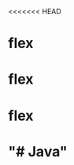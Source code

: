 <<<<<<< HEAD
# flex
# flex
# flex
"# Java" 
=======
<!DOCTYPE html>
<html lang="en">
<head>
    <meta charset="UTF-8">
    <meta name="viewport" content="width=device-width, initial-scale=1.0">
    <title>flex</title>
    <style>
        .cont
        {
            display:flex;
            border:1px solid black;
            /* flex-direction :column-reverse; */
             /* flex-wrap:wrap-reverse;
             justify-content:start; */
             align-items:stretch;


        }
        .box{
            height:100px;
            width:100px;
        }
        .box1 {
            background-color:red;

        }
        .box2{
            background-color:pink;
        }
        .box3{
            background-color:green;
        }
    </style>
</head>
<body>
    <!--flex  -->
    <div class ="cont">
       <div class ="box box1">box1 </div>
       <div class ="box box2">box2</div>
       <div class ="box box3">box3</div>
    </div>
</body>
</html>
>>>>>>> 97b0b0f03b8a2426d8fd9a4c355a971d32909323
"# Bharat_Intern_Task_1" 
